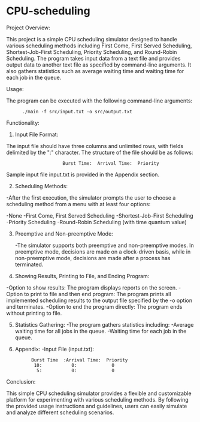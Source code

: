 # CPU-scheduling

Project Overview:

This project is a simple CPU scheduling simulator designed to handle various scheduling methods including First Come, First Served Scheduling, Shortest-Job-First Scheduling, Priority Scheduling, and Round-Robin Scheduling. The program takes input data from a text file and provides output data to another text file as specified by command-line arguments. It also gathers statistics such as average waiting time and waiting time for each job in the queue.

Usage:

The program can be executed with the following command-line arguments:

          ./main -f src/input.txt -o src/output.txt


Functionality: 

1. Input File Format:

The input file should have three columns and unlimited rows, with fields delimited by the ":" character. The structure of the file should be as follows:

                         Burst Time:  Arrival Time:  Priority
    
Sample input file input.txt is provided in the Appendix section.

2. Scheduling Methods:
   
-After the first execution, the simulator prompts the user to choose a scheduling method from a menu with at least four options:

-None
-First Come, First Served Scheduling
-Shortest-Job-First Scheduling
-Priority Scheduling
-Round-Robin Scheduling (with time quantum value)

3. Preemptive and Non-preemptive Mode:

   -The simulator supports both preemptive and non-preemptive modes. In preemptive mode, 
   decisions are made on a clock-driven basis, while in non-preemptive mode, decisions are made 
   after a process has terminated.


4. Showing Results, Printing to File, and Ending Program:

 -Option to show results: The program displays reports on the screen.
 -Option to print to file and then end program: The program prints all implemented scheduling 
     results to the output file specified by the -o option and terminates.
 -Option to end the program directly: The program ends without printing to file.
 
5. Statistics Gathering:
    -The program gathers statistics including:
      -Average waiting time for all jobs in the queue.
      -Waiting time for each job in the queue.
   
6. Appendix:
    -Input File (input.txt):
   
             Burst Time  :Arrival Time:  Priority
              10:           0:             0
               5:           0:             0

Conclusion:

This simple CPU scheduling simulator provides a flexible and customizable platform for experimenting with various scheduling methods. By following the provided usage instructions and guidelines, users can easily simulate and analyze different scheduling scenarios.
